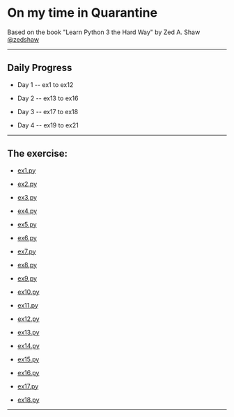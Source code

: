 # On my time in Quarantine
Based on the book "Learn Python 3 the Hard Way" by Zed A. Shaw [@zedshaw](https://www.github.com/zedshaw)

---
## Daily Progress

* Day 1 -- ex1 to ex12

* Day 2 -- ex13 to ex16

* Day 3 -- ex17 to ex18

* Day 4 -- ex19 to ex21

---

## The exercise:

* [ex1.py](https://github.com/raman934/Learn-Python-3-The-Hard-Way/blob/master/ex1.py)

* [ex2.py](https://github.com/raman934/Learn-Python-3-The-Hard-Way/blob/master/ex2.py)

* [ex3.py](https://github.com/raman934/Learn-Python-3-The-Hard-Way/blob/master/ex3.py)

* [ex4.py](https://github.com/raman934/Learn-Python-3-The-Hard-Way/blob/master/ex4.py)

* [ex5.py](https://github.com/raman934/Learn-Python-3-The-Hard-Way/blob/master/ex5.py)

* [ex6.py](https://github.com/raman934/Learn-Python-3-The-Hard-Way/blob/master/ex6.py)

* [ex7.py](https://github.com/raman934/Learn-Python-3-The-Hard-Way/blob/master/ex7.py)

* [ex8.py](https://github.com/raman934/Learn-Python-3-The-Hard-Way/blob/master/ex8.py)

* [ex9.py](https://github.com/raman934/Learn-Python-3-The-Hard-Way/blob/master/ex9.py)

* [ex10.py](https://github.com/raman934/Learn-Python-3-The-Hard-Way/blob/master/ex10.py)

* [ex11.py](https://github.com/raman934/Learn-Python-3-The-Hard-Way/blob/master/ex11.py)

* [ex12.py](https://github.com/raman934/Learn-Python-3-The-Hard-Way/blob/master/ex12.py)

* [ex13.py](https://github.com/raman934/Learn-Python-3-The-Hard-Way/blob/master/ex13.py)

* [ex14.py](https://github.com/raman934/Learn-Python-3-The-Hard-Way/blob/master/ex14.py)

* [ex15.py](https://github.com/raman934/Learn-Python-3-The-Hard-Way/blob/master/ex15.py)

* [ex16.py](https://github.com/raman934/Learn-Python-3-The-Hard-Way/blob/master/ex16.py)

* [ex17.py](https://github.com/raman934/Learn-Python-3-The-Hard-Way/blob/master/ex17.py)

* [ex18.py](https://github.com/raman934/Learn-Python-3-The-Hard-Way/blob/master/ex18.py)

---

